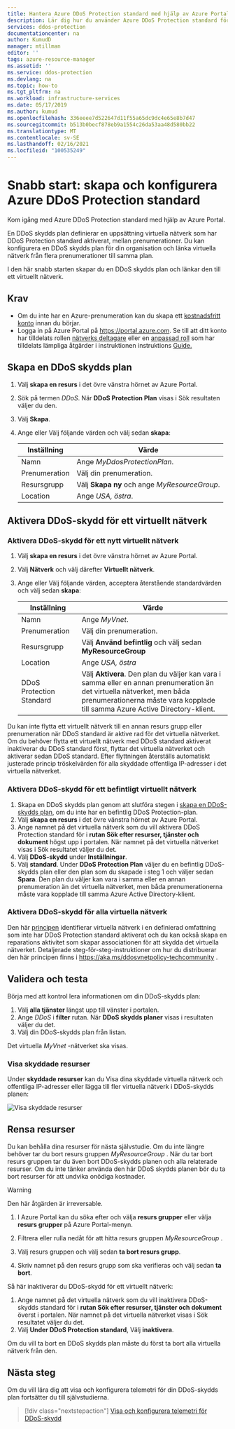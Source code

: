 ```yaml
---
title: Hantera Azure DDoS Protection standard med hjälp av Azure Portal
description: Lär dig hur du använder Azure DDoS Protection standard för att minimera ett angrepp.
services: ddos-protection
documentationcenter: na
author: KumudD
manager: mtillman
editor: ''
tags: azure-resource-manager
ms.assetid: ''
ms.service: ddos-protection
ms.devlang: na
ms.topic: how-to
ms.tgt_pltfrm: na
ms.workload: infrastructure-services
ms.date: 05/17/2019
ms.author: kumud
ms.openlocfilehash: 336eeee7d522647d11f55a65dc9dc4e65e8b7d47
ms.sourcegitcommit: b513b0becf878eb9a1554c26da53aa48d580bb22
ms.translationtype: MT
ms.contentlocale: sv-SE
ms.lasthandoff: 02/16/2021
ms.locfileid: "100535249"
---
```

# <a name="quickstart-create-and-configure-azure-ddos-protection-standard"></a>Snabb start: skapa och konfigurera Azure DDoS Protection standard

Kom igång med Azure DDoS Protection standard med hjälp av Azure Portal. 

En DDoS skydds plan definierar en uppsättning virtuella nätverk som har DDoS Protection standard aktiverat, mellan prenumerationer. Du kan konfigurera en DDoS skydds plan för din organisation och länka virtuella nätverk från flera prenumerationer till samma plan. 

I den här snabb starten skapar du en DDoS skydds plan och länkar den till ett virtuellt nätverk. 

## <a name="prerequisites"></a>Krav

- Om du inte har en Azure-prenumeration kan du skapa ett [kostnadsfritt konto](https://azure.microsoft.com/free/?WT.mc_id=A261C142F) innan du börjar.
- Logga in på Azure Portal på https://portal.azure.com. Se till att ditt konto har tilldelats rollen [nätverks deltagare](../role-based-access-control/built-in-roles.md?toc=%2fazure%2fvirtual-network%2ftoc.json#network-contributor) eller en [anpassad roll](../role-based-access-control/custom-roles.md?toc=%2fazure%2fvirtual-network%2ftoc.json) som har tilldelats lämpliga åtgärder i instruktionen instruktions [Guide.](manage-permissions.md)

## <a name="create-a-ddos-protection-plan"></a>Skapa en DDoS skydds plan

1. Välj **skapa en resurs** i det övre vänstra hörnet av Azure Portal.
2. Sök på termen *DDoS*. När **DDoS Protection Plan** visas i Sök resultaten väljer du den.
3. Välj **Skapa**.
4. Ange eller Välj följande värden och välj sedan **skapa**:

    |Inställning        |Värde                                              |
    |---------      |---------                                          |
    |Namn           | Ange _MyDdosProtectionPlan_.                     |
    |Prenumeration   | Välj din prenumeration.                         |
    |Resursgrupp | Välj **Skapa ny** och ange _MyResourceGroup_.|
    |Location       | Ange _USA, östra_.                                  |

## <a name="enable-ddos-protection-for-a-virtual-network"></a>Aktivera DDoS-skydd för ett virtuellt nätverk

### <a name="enable-ddos-protection-for-a-new-virtual-network"></a>Aktivera DDoS-skydd för ett nytt virtuellt nätverk

1. Välj **skapa en resurs** i det övre vänstra hörnet av Azure Portal.
2. Välj **Nätverk** och välj därefter **Virtuellt nätverk**.
3. Ange eller Välj följande värden, acceptera återstående standardvärden och välj sedan **skapa**:

    | Inställning         | Värde                                           |
    | ---------       | ---------                                       |
    | Namn            | Ange _MyVnet_.                                 |
    | Prenumeration    | Välj din prenumeration.                                    |
    | Resursgrupp  | Välj **Använd befintlig** och välj sedan **MyResourceGroup** |
    | Location        | Ange _USA, östra_                                                    |
    | DDoS Protection Standard | Välj **Aktivera**. Den plan du väljer kan vara i samma eller en annan prenumeration än det virtuella nätverket, men båda prenumerationerna måste vara kopplade till samma Azure Active Directory-klient.|

Du kan inte flytta ett virtuellt nätverk till en annan resurs grupp eller prenumeration när DDoS standard är aktive rad för det virtuella nätverket. Om du behöver flytta ett virtuellt nätverk med DDoS standard aktiverat inaktiverar du DDoS standard först, flyttar det virtuella nätverket och aktiverar sedan DDoS standard. Efter flyttningen återställs automatiskt justerade princip tröskelvärden för alla skyddade offentliga IP-adresser i det virtuella nätverket.

### <a name="enable-ddos-protection-for-an-existing-virtual-network"></a>Aktivera DDoS-skydd för ett befintligt virtuellt nätverk

1. Skapa en DDoS skydds plan genom att slutföra stegen i [skapa en DDoS-skydds plan](#create-a-ddos-protection-plan), om du inte har en befintlig DDoS Protection-plan.
2. Välj **skapa en resurs** i det övre vänstra hörnet av Azure Portal.
3. Ange namnet på det virtuella nätverk som du vill aktivera DDoS Protection standard för i **rutan Sök efter resurser, tjänster och dokument** högst upp i portalen. När namnet på det virtuella nätverket visas i Sök resultatet väljer du det.
4. Välj **DDoS-skydd** under **Inställningar**.
5. Välj **standard**. Under **DDoS Protection Plan** väljer du en befintlig DDoS-skydds plan eller den plan som du skapade i steg 1 och väljer sedan **Spara**. Den plan du väljer kan vara i samma eller en annan prenumeration än det virtuella nätverket, men båda prenumerationerna måste vara kopplade till samma Azure Active Directory-klient.

### <a name="enable-ddos-protection-for-all-virtual-networks"></a>Aktivera DDoS-skydd för alla virtuella nätverk

Den här [principen](https://aka.ms/ddosvnetpolicy) identifierar virtuella nätverk i en definierad omfattning som inte har DDoS Protection standard aktiverat och du kan också skapa en reparations aktivitet som skapar associationen för att skydda det virtuella nätverket. Detaljerade steg-för-steg-instruktioner om hur du distribuerar den här principen finns i https://aka.ms/ddosvnetpolicy-techcommunity .

## <a name="validate-and-test"></a>Validera och testa

Börja med att kontrol lera informationen om din DDoS-skydds plan:

1. Välj **alla tjänster** längst upp till vänster i portalen.
2. Ange *DDoS* i **filter** rutan. När **DDoS skydds planer** visas i resultaten väljer du det.
3. Välj din DDoS-skydds plan från listan.

Det virtuella _MyVnet_ -nätverket ska visas. 

### <a name="view-protected-resources"></a>Visa skyddade resurser
Under **skyddade resurser** kan du Visa dina skyddade virtuella nätverk och offentliga IP-adresser eller lägga till fler virtuella nätverk i DDoS-skydds planen:

![Visa skyddade resurser](./media/manage-ddos-protection/ddos-protected-resources.png)

## <a name="clean-up-resources"></a>Rensa resurser

Du kan behålla dina resurser för nästa självstudie. Om du inte längre behöver tar du bort resurs gruppen _MyResourceGroup_ . När du tar bort resurs gruppen tar du även bort DDoS-skydds planen och alla relaterade resurser. Om du inte tänker använda den här DDoS skydds planen bör du ta bort resurser för att undvika onödiga kostnader.

   >[!WARNING]
   >Den här åtgärden är irreversable.

1. I Azure Portal kan du söka efter och välja **resurs grupper** eller välja **resurs grupper** på Azure Portal-menyn.

2. Filtrera eller rulla nedåt för att hitta resurs gruppen _MyResourceGroup_ .

3. Välj resurs gruppen och välj sedan **ta bort resurs grupp**.

4. Skriv namnet på den resurs grupp som ska verifieras och välj sedan **ta bort**.

Så här inaktiverar du DDoS-skydd för ett virtuellt nätverk: 

1. Ange namnet på det virtuella nätverk som du vill inaktivera DDoS-skydds standard för i **rutan Sök efter resurser, tjänster och dokument** överst i portalen. När namnet på det virtuella nätverket visas i Sök resultatet väljer du det.
2. Välj **Under DDoS Protection standard**, Välj **inaktivera**.

Om du vill ta bort en DDoS skydds plan måste du först ta bort alla virtuella nätverk från den. 

## <a name="next-steps"></a>Nästa steg

Om du vill lära dig att visa och konfigurera telemetri för din DDoS-skydds plan fortsätter du till självstudierna.

> [!div class="nextstepaction"]
> [Visa och konfigurera telemetri för DDoS-skydd](telemetry.md)
